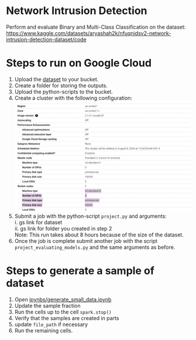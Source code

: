 # Network Intrusion Detection
Perform and evaluate Binary and Multi-Class Classification on the dataset: https://www.kaggle.com/datasets/aryashah2k/nfuqnidsv2-network-intrusion-detection-dataset/code

# Steps to run on Google Cloud
1. Upload the [dataset](https://drive.google.com/file/d/1Rru_t3Sgl415XyhKbu9iRvLl4-xTcXQQ/view?usp=sharing) to your bucket.
2. Create a folder for storing the outputs.
3. Upload the python-scripts to the bucket.
4. Create a cluster with the following configuration: ![cluster_config.png](https://github.com/deepali17043/NetworkIntrusionDetection/blob/main/images/cluster_config.png)
5. Submit a job with the python-script `project.py` and arguments:  
   i. gs link for dataset  
   ii. gs link for folder you created in step 2  
   Note: This run takes about 8 hours because of the size of the dataset.
7. Once the job is complete submit another job with the script `project_evaluating_models.py` and the same arguments as before.

# Steps to generate a sample of dataset
1. Open [ipynbs/generate_small_data.ipynb](https://github.com/deepali17043/NetworkIntrusionDetection/blob/main/ipynbs/generate_small_data.ipynb)
2. Update the sample fraction
3. Run the cells up to the cell `spark.stop()`
4. Verify that the samples are created in parts
5. update `file_path` if necessary
6. Run the remaining cells.

